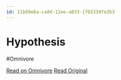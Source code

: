 ```yaml
---
id: 11bb9e6a-ca8d-11ee-a833-1f65334fe2b3
---
```


# Hypothesis
#Omnivore

[Read on Omnivore](https://omnivore.app/me/hypothesis-18da34d5e6d)
[Read Original](https://hypothes.is/a/sh4J_sqKEe6vTjvgdxQ3bA)

